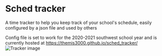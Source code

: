 # Sched tracker
A time tracker to help you keep track of your school's schedule, easily configured by a json file
and used by others

Config file is set to work for the 2020-2021 southwest school year and is currently hosted at https://themis3000.github.io/sched_tracker/
![Tracker image](https://imgtraker.herokuapp.com/img/CYgGhoWD.jpeg)